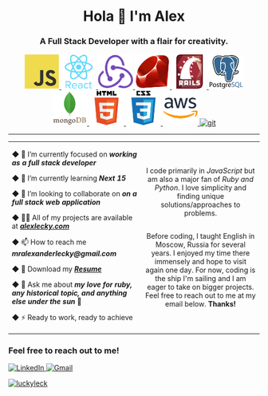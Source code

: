 <!-- suppress HtmlDeprecatedAttribute
[<img align='right' src="https://media.giphy.com/media/M9gbBd9nbDrOTu1Mqx/giphy.gif" width="220" alt="giphy">](https://t.me/voko_aleksey)



# Hola! 👋 Welcome to my code space #


## My name is Alex! 😃 
## I'm from New York City 🍎
### I code primarily in Javascript and React, but found my beginnings with Ruby on Rails. I love simplicity and finding unique but efficient solutions/approaches to problems.

### Before coding, I taught English in Moscow, Russia for several years. I enjoyed my time there immensely and hope to visit again one day. For now, coding is the ship I'm sailing and I am eager to take on bigger projects.

### Feel free to reach out to me at my email below.

## Thanks!

[<img src="https://cdn.iconscout.com/icon/free/png-512/free-javascript-2752148-2284965.png?f=avif&w=256" alt="javascript" width="100">](https://developer.mozilla.org/en-US/docs/Web/JavaScript)
[<img src="https://cdn.iconscout.com/icon/free/png-512/free-react-3-1175109.png?f=avif&w=256" alt="golang" width="100">](https://legacy.reactjs.org/docs/getting-started.html)
[<img src="https://cdn-icons-png.flaticon.com/512/6132/6132219.png" alt="ruby" width="100">](https://ruby-doc.org/)
[<img src="https://cdn.iconscout.com/icon/free/png-512/free-rubyonrails-2752082-2284899.png?f=avif&w=256" alt="rails" width="100">](https://guides.rubyonrails.org/) 

[<img src="https://cdn.iconscout.com/icon/free/png-512/free-linkedin-162-498418.png?f=avif&w=256" alt="linkedIn" width="65">](https://www.linkedin.com/in/alexthelecky1875273/)
[<img src="https://seeklogo.com/images/G/gmail-new-2020-logo-32DBE11BB4-seeklogo.com.png" alt="Gmail" width="65">](mailto:mralexanderlecky@gmail.com)

--- -->

<!-- <img alt='Banner' src='./ShipBanner.gif' width='2000' height='350'/> -->

<h1 align="center">Hola 👋 I'm Alex</h1>
<h3 align="center">A Full Stack Developer with a flair for creativity.</h3>
<p align="center">
  <a href="https://developer.mozilla.org/en-US/docs/Web/JavaScript" target="_blank" rel="noreferrer">
    <img src="https://raw.githubusercontent.com/devicons/devicon/master/icons/javascript/javascript-original.svg" alt="javascript" width="70" height="70"/>
  </a>
  <a href="https://reactjs.org/" target="_blank" rel="noreferrer">
    <img src="https://raw.githubusercontent.com/devicons/devicon/master/icons/react/react-original-wordmark.svg" alt="react" width="70" height="70"/>
  </a>
  <a href="https://redux.js.org" target="_blank" rel="noreferrer">
    <img src="https://raw.githubusercontent.com/devicons/devicon/master/icons/redux/redux-original.svg" alt="redux" width="70" height="70"/>
  </a>
  <a href="https://www.ruby-lang.org/en/" target="_blank" rel="noreferrer">
    <img src="https://raw.githubusercontent.com/devicons/devicon/master/icons/ruby/ruby-original.svg" alt="ruby" width="70" height="70"/>
  </a>
  <a href="https://rubyonrails.org" target="_blank" rel="noreferrer">
    <img src="https://raw.githubusercontent.com/devicons/devicon/master/icons/rails/rails-original-wordmark.svg" alt="rails" width="70" height="70"/>
  </a>
  <a href="https://www.postgresql.org" target="_blank" rel="noreferrer">
    <img src="https://raw.githubusercontent.com/devicons/devicon/master/icons/postgresql/postgresql-original-wordmark.svg" alt="postgresql" width="70" height="70"/>
  </a>
  <a href="https://www.mongodb.com/" target="_blank" rel="noreferrer">
    <img src="https://raw.githubusercontent.com/devicons/devicon/master/icons/mongodb/mongodb-original-wordmark.svg" alt="mongodb" width="70" height="70"/>
  </a>
  <a href="https://www.w3.org/html/" target="_blank" rel="noreferrer">
    <img src="https://raw.githubusercontent.com/devicons/devicon/master/icons/html5/html5-original-wordmark.svg" alt="html5" width="70" height="70"/>
  </a>
  <a href="https://www.w3schools.com/css/" target="_blank" rel="noreferrer">
    <img src="https://raw.githubusercontent.com/devicons/devicon/master/icons/css3/css3-original-wordmark.svg" alt="css3" width="70" height="70"/>
  </a>
  <a href="https://aws.amazon.com" target="_blank" rel="noreferrer">
    <img src="https://raw.githubusercontent.com/devicons/devicon/master/icons/amazonwebservices/amazonwebservices-original-wordmark.svg" alt="aws" width="70" height="70"/>
  </a>
  <a href="https://git-scm.com/" target="_blank" rel="noreferrer">
    <img src="https://www.vectorlogo.zone/logos/git-scm/git-scm-icon.svg" alt="git" width="40" height="40"/>
  </a>
</p>

---

<table>
    <tr>
        <td width='45%'>
            <p align='left'>◆ 🔭 I’m currently focused on <strong><em>working as a full stack developer</em></strong></p>
            <p>◆ 🌱 I’m currently learning <strong><em>Next 15</strong></em></p>
            <p>◆ 👯 I’m looking to collaborate on <strong><em>on a full stack web application</strong></em></p>
            <p>◆ 👨‍💻 All of my projects are available at <strong><em><a href='https://alexlecky.com'>alexlecky.com</a></em></strong>
            </p>
            <p>◆ 📫 How to reach me <strong><em>mralexanderlecky@gmail.com</strong></em></p>
            <p>◆ 📄 Download my <strong><em><a href='./AlexanderLeckyResumeUpdated.pdf'>Resume</a></em></strong></p>
            <p>◆ 💬 Ask me about <strong><em>my love for ruby, any historical topic, and anything else under the sun</strong></em> 🤖</p>
            <p>◆ ⚡ Ready to work, ready to achieve</p>
        </td>
        <td width="40%">
            <p align='center'>I code primarily in <em>JavaScript</em> but am also a major fan of <em>Ruby and Python</em>. I love simplicity and finding unique solutions/approaches to problems.</p>
            <h2></h2>
            <p align='center'>Before coding, I taught English in Moscow, Russia for several years. I enjoyed my time there immensely and hope to visit again one day. For now, coding is the ship I'm sailing and I am eager to take on bigger projects. Feel free to reach out to me at my email below. <strong>Thanks!</strong></p>
        </td>
    </tr>
</table>

<h3 align="left">Feel free to reach out to me!</h3>
<p align="left">
  <a href="https://www.linkedin.com/in/alexthelecky1875273/">
    <img src="https://cdn.iconscout.com/icon/free/png-512/free-linkedin-162-498418.png" alt="LinkedIn" width="65">
  </a>
  <a href="mailto:mralexanderlecky@gmail.com">
    <img src="https://seeklogo.com/images/G/gmail-new-2020-logo-32DBE11BB4-seeklogo.com.png" alt="Gmail" width="65">
  </a>
</p>

<a href="https://github.com/ryo-ma/github-profile-trophy">
    <img src="https://github-profile-trophy.vercel.app/?username=luckyleck&rank=SECRET,-C,-B,-D,-?" alt="luckyleck" />
</a>




<!-- ![GitHub stats](https://github-readme-stats.vercel.app/api?username=Aleksey-Voko&theme=gotham&show_icons=true&count_private=true&hide_title=true&hide_border=true)
![Top Langs](https://github-readme-stats.vercel.app/api/top-langs/?username=Aleksey-Voko&layout=default&theme=gotham&hide=html&hide_border=true&card_width=330)


![trophy](https://github-profile-trophy.vercel.app/?username=Aleksey-Voko&theme=onestar&no-frame=true&column=3&row=2)
![GitHub Streak](http://github-readme-streak-stats.herokuapp.com?user=Aleksey-Voko&theme=gotham&hide_border=true&date_format=M%20j%5B%2C%20Y%5D)

[![wakatime](https://wakatime.com/badge/user/8cc8aa38-4041-409b-9d27-a85e5b897ad4.svg?style=social)](https://wakatime.com/@8cc8aa38-4041-409b-9d27-a85e5b897ad4)
[<img alt="GitHub User's stars" src="https://img.shields.io/github/stars/Aleksey-Voko?affiliations=OWNER%2CCOLLABORATOR%2CORGANIZATION_MEMBER&label=Total%20user%20stars%20in%20all%20repo&logoColor=red&style=social">](https://github.com/Aleksey-Voko?tab=repositories&q=&type=&language=&sort=stargazers)
[<img alt="GitHub followers" src="https://img.shields.io/github/followers/Aleksey-Voko?&logoColor=red&style=social">](https://github.com/Aleksey-Voko?tab=followers)
[<img alt="GitHub forks" src="https://img.shields.io/github/forks/Aleksey-Voko/TranslatorSelenium?logoColor=red&style=social">](https://github.com/Aleksey-Voko/TranslatorSelenium/network/members)

------
Template
[Aleksey-Voko](https://github.com/Aleksey-Voko) -->

<!-- Last Edited on: 16/11/2021 -->

